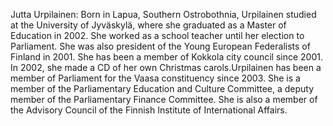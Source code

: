 Jutta Urpilainen: Born in Lapua, Southern Ostrobothnia, Urpilainen studied at the University of Jyväskylä, where she graduated as a Master of Education in 2002. She worked as a school teacher until her election to Parliament. She was also president of the Young European Federalists of Finland in 2001. She has been a member of Kokkola city council since 2001. In 2002, she made a CD of her own Christmas carols.Urpilainen has been a member of Parliament for the Vaasa constituency since 2003. She is a member of the Parliamentary Education and Culture Committee, a deputy member of the Parliamentary Finance Committee. She is also a member of the Advisory Council of the Finnish Institute of International Affairs.
